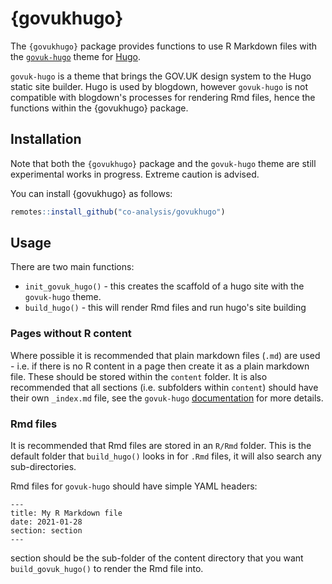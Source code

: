 
# {govukhugo}

<!-- badges: start -->
<!-- badges: end -->

The `{govukhugo}` package provides functions to use R Markdown files with the [`govuk-hugo`](https://github.com/co-analysis/govuk-hugo) theme for [Hugo](https://gohugo.io).

`govuk-hugo` is a theme that brings the GOV.UK design system to the Hugo static site builder. Hugo is used by blogdown, however `govuk-hugo` is not compatible with blogdown's processes for rendering Rmd files, hence the functions within the {govukhugo} package.

## Installation

Note that both the `{govukhugo}` package and the `govuk-hugo` theme are still experimental works in progress. Extreme caution is advised.

You can install {govukhugo} as follows:

``` r
remotes::install_github("co-analysis/govukhugo")
```

## Usage

There are two main functions:

- `init_govuk_hugo()` - this creates the scaffold of a hugo site with the `govuk-hugo` theme.
- `build_hugo()` - this will render Rmd files and run hugo's site building

### Pages without R content
Where possible it is recommended that plain markdown files (`.md`) are used - i.e. if there is no R content in a page then create it as a plain markdown file. These should be stored within the `content` folder. It is also recommended that all sections (i.e. subfolders within `content`) should have their own `_index.md` file, see the `govuk-hugo` [documentation](https://co-analysis.github.io/govuk-hugo-demo/section/) for more details.


### Rmd files
It is recommended that Rmd files are stored in an `R/Rmd` folder. This is the default folder that `build_hugo()` looks in for `.Rmd` files, it will also search any sub-directories.

Rmd files for `govuk-hugo` should have simple YAML headers:

```
---
title: My R Markdown file
date: 2021-01-28
section: section
---
```

section should be the sub-folder of the content directory that you want `build_govuk_hugo()` to render the Rmd file into.

